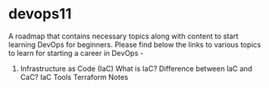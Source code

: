 # devops11

A roadmap that contains necessary topics along with content to start learning DevOps for beginners. Please find below the links to various topics to learn for starting a career in DevOps -

1. Infrastructure as Code (IaC)
    What is IaC?
    Difference between IaC and CaC?
    IaC Tools
    Terraform Notes


